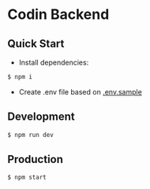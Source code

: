 # Codin Backend

## Quick Start

- Install dependencies:

```bash
$ npm i
```

- Create .env file based on [.env.sample](./.env.sample)

## Development

```bash
$ npm run dev
```

## Production

```bash.
$ npm start
```
